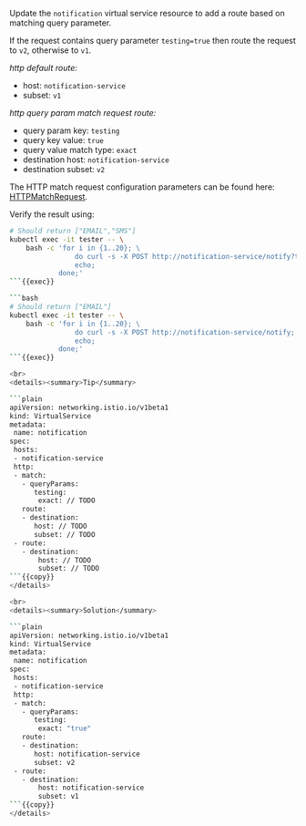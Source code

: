 Update the `notification` virtual service resource to add a route based on matching query parameter.

If the request contains query parameter `testing=true` then route the request to `v2`, otherwise to `v1`.

*http default route:*
* host: `notification-service`
* subset: `v1`

*http query param match request route:*
* query param key: `testing`
* query key value: `true`
* query value match type: `exact`
* destination host: `notification-service`
* destination subset: `v2`

The HTTP match request configuration parameters can be found here: [HTTPMatchRequest](https://istio.io/latest/docs/reference/config/networking/virtual-service/#HTTPMatchRequest).

Verify the result using:
```bash
# Should return ["EMAIL","SMS"]
kubectl exec -it tester -- \
    bash -c 'for i in {1..20}; \
                do curl -s -X POST http://notification-service/notify?testing=true;
                echo;
            done;'
```{{exec}}

```bash
# Should return ["EMAIL"]
kubectl exec -it tester -- \
    bash -c 'for i in {1..20}; \
                do curl -s -X POST http://notification-service/notify;
                echo;
            done;'
```{{exec}}

<br>
<details><summary>Tip</summary>

```plain
apiVersion: networking.istio.io/v1beta1
kind: VirtualService
metadata:
 name: notification
spec:
 hosts:
 - notification-service
 http:
 - match:
   - queryParams:
      testing:
       exact: // TODO
   route:
   - destination:
      host: // TODO
      subset: // TODO
 - route:
   - destination:
       host: // TODO
       subset: // TODO
```{{copy}}
</details>

<br>
<details><summary>Solution</summary>

```plain
apiVersion: networking.istio.io/v1beta1
kind: VirtualService
metadata:
 name: notification
spec:
 hosts:
 - notification-service
 http:
 - match:
   - queryParams:
      testing:
       exact: "true"
   route:
   - destination:
      host: notification-service
      subset: v2
 - route:
   - destination:
       host: notification-service
       subset: v1
```{{copy}}
</details>
